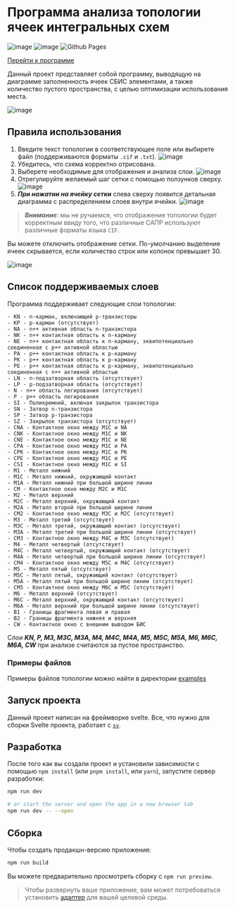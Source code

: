 # Программа анализа топологии ячеек интегральных схем

![image](https://img.shields.io/badge/SvelteKit-FF3E00?style=for-the-badge&logo=Svelte&logoColor=white) ![image](https://img.shields.io/badge/TypeScript-007ACC?style=for-the-badge&logo=typescript&logoColor=white) ![Github Pages](https://img.shields.io/badge/github%20pages-121013?style=for-the-badge&logo=github&logoColor=white)

[Перейти к программе](https://lubarog13.github.io/TopologyAnalysis/)

Данный проект представляет собой программу, выводящую на диаграмме заполненность ячеек СБИС элементами, а также количество пустого пространства, с целью оптимизации использования места.

![image](./static/files/screenshots/topology.png?raw=true)

## Правила использования

1. Введите текст топологии в соответствующее поле или выбирете файл (поддерживаются форматы `.cif` и `.txt`).
   ![image](./static/files/screenshots/form.png)
2. Убедитесь, что схема корректно отрисована.
3. Выберете необходимые для отображения и анализа слои.
   ![image](./static/files/screenshots/layers.png)
4. Отрегулируйте желаемый шаг сетки с помощью ползунков сверху.
    ![image](https://github.com/lubarog13/TopologyAnalysis/tree/main/static/files/screenshots/grid.png)
5. ___При нажатии на ячейку сетки___ слева сверху появится детальная диаграмма с распределением слоев внутри ячейки.
    ![image](./static/files/screenshots/diagram.png)

> ___Внимание___: мы не ручаемся, что отображение топологии будет корректным ввиду того, что различные САПР используют различные форматы языка `CIF`.

Вы можете отключить отображение сетки.
По-умолчанию выделение ячеек скрывается, если количество строк или колонок превышает 30.

   ![image](./static/files/screenshots/analysis.png)

## Список поддерживаемых слоев

Программа поддерживает следующие слои топологии:

```
- KN - n-карман, включающий p-транзисторы
- KP - p-карман (отсутствует)
- NA - n++ активная область n-транзистора
- NK - n++ контактная область к n-карману
- NE - n++ контактная область к n-карману, эквипотенциально соединенная с p++ активной областью
- PA - p++ контактная область к p-карману
- PK - p++ контактная область к p-карману
- PE - p++ контактная область к p-карману, эквипотенциально соединенная с n++ активной областью
- LN - n-подзатворная область (отсутствует)
- LP - p-подзатворная область (отсутствует) 
- N - n++ область легирования (отсутствует)
- P - p++ область легирования
- SI - Поликремний, включая закрылок транзистора
- SN - Затвор n-транзистора
- SP - Затвор p-транзистора
- SZ - Закрылок транзистора (отсутствует)
- CNA - Контактное окно между М1C и NA
- CNK - Контактное окно между М1C и NK
- CNE - Контактное окно между М1C и NE
- CPA - Контактное окно между М1C и PA
- CPK - Контактное окно между М1C и PK
- CPE - Контактное окно между М1C и PE
- CSI - Контактное окно между M1C и SI
- M1 - Металл нижний
- M1C - Металл нижний, окружающий контакт
- M1A - Металл нижний при большой ширине линии
- CM - Контактное окно между М2C и M1C
- M2 - Металл верхний
- M2C - Металл верхний, окружающий контакт
- M2A - Металл второй при большой ширине линии
- CM2 - Контактное окно между М3C и M2C (отсутствует)
- M3 - Металл третий (отсутствует)
- M3C - Металл третий, окружающий контакт (отсутствует)
- M3A - Металл третий при большой ширине линии (отсутствует)
- CM3 - Контактное окно между М4C и M3C (отсутствует)
- M4 - Металл четвертый (отсутствует)
- M4C - Металл четвертый, окружающий контакт (отсутствует)
- M4A - Металл четвертый при большой ширине линии (отсутствует)
- CM4 - Контактное окно между М5C и M4C (отсутствует)
- M5 - Металл пятый (отсутствует)
- M5C - Металл пятый, окружающий контакт (отсутствует)
- M5A - Металл пятый при большой ширине линии (отсутствует)
- CM5 - Контактное окно между М6C и M5C (отсутствует)
- M6 - Металл верхний (отсутствует)
- M6C - Металл верхний, окружающий контакт (отсутствует)
- M6A - Металл верхний при большой ширине линии (отсутствует)
- B1 - Границы фрагмента левая и правая
- B2 - Границы фрагмента нижняя и верхняя
- CW - Контактное окно с внешним выводом БИС
```

Слои ___KN, P, M3, M3C, M3A, M4, M4C, M4A, M5, M5C, M5A, M6, M6C, M6A, CW___ при анализе считаются за пустое пространство.

### Примеры файлов

Примеры файлов топологии можно найти в директории [examples](https://github.com/lubarog13/TopologyAnalysis/tree/main/static/files/examples)

## Запуск проекта

Данный проект написан на фреймворке svelte.
Все, что нужно для сборки Svelte проекта, работает с [`sv`](https://github.com/sveltejs/cli).

## Разработка

После того как вы создали проект и установили зависимости с помощью `npm install` (или `pnpm install`, или `yarn`), запустите сервер разработки:

```bash
npm run dev

# or start the server and open the app in a new browser tab
npm run dev -- --open
```

## Сборка

Чтобы создать продакшн-версию приложения:

```bash
npm run build
```

Вы можете предварительно просмотреть сборку с `npm run preview`.

> Чтобы развернуть ваше приложение, вам может потребоваться установить [адаптер](https://svelte.dev/docs/kit/adapters) для вашей целевой среды.

